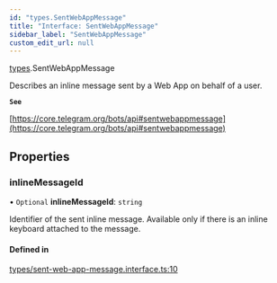 ```yaml
---
id: "types.SentWebAppMessage"
title: "Interface: SentWebAppMessage"
sidebar_label: "SentWebAppMessage"
custom_edit_url: null
---
```


[types](../modules/types.md).SentWebAppMessage

Describes an inline message sent by a Web App on behalf of a user.

**`See`**

[https://core.telegram.org/bots/api#sentwebappmessage](https://core.telegram.org/bots/api#sentwebappmessage)

## Properties

### inlineMessageId

• `Optional` **inlineMessageId**: `string`

Identifier of the sent inline message. Available only if there is an inline
keyboard attached to the message.

#### Defined in

[types/sent-web-app-message.interface.ts:10](https://github.com/DeityLamb/telegramjs/blob/32b4cca/packages/common/lib/interfaces/types/sent-web-app-message.interface.ts#L10)
